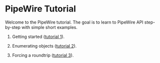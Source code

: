 # PipeWire Tutorial

Welcome to the PipeWire tutorial. The goal is to learn to
PipeWire API step-by-step with simple short examples.

1) Getting started ([tutorial 1](tutorial1.md)).

2) Enumerating objects ([tutorial 2](tutorial2.md)).

3) Forcing a roundtrip ([tutorial 3](tutorial3.md)).
